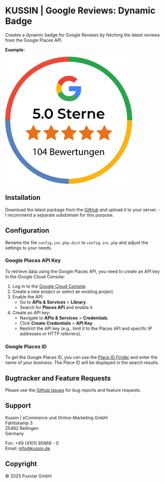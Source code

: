# KUSSIN | Google Reviews: Dynamic Badge

Creates a dynamic badge for Google Reviews by fetching the latest reviews from the Google Places API.

**Example:**

![KUSSIN | Google Reviews: Dynamic Badge - Preview](docs/badge/Badge_Preview.svg)

## Installation

Download the latest package from the [GitHub](https://github.com/kussin/GoogleReviewDynamicBadge.git) and upload it to 
your server. - I recommend a separate subdomain for this purpose.

## Configuration

Rename the file `config.inc.php.dist` to `config.inc.php` and adjust the settings to your needs.

### Google Places API Key

To retrieve data using the Google Places API, you need to create an API key in the Google Cloud Console:

1. Log in to the [Google Cloud Console](https://console.cloud.google.com/).
2. Create a new project or select an existing project.
3. Enable the API:
    - Go to **APIs & Services** > **Library**.
    - Search for **Places API** and enable it.
4. Create an API key:
    - Navigate to **APIs & Services** > **Credentials**.
    - Click **Create Credentials** > **API Key**.
    - Restrict the API key (e.g., limit it to the Places API and specific IP addresses or HTTP referrers).


### Google Places ID

To get the Google Places ID, you can use the [Place ID Finder](https://developers.google.com/maps/documentation/javascript/examples/places-placeid-finder)
and enter the name of your business. The Place ID will be displayed in the search results.

## Bugtracker and Feature Requests

Please use the [Github Issues](https://github.com/kussin/GoogleReviewDynamicBadge/issues) for bug reports and feature requests.

## Support

Kussin | eCommerce und Online-Marketing GmbH<br>
Fahltskamp 3<br>
25462 Rellingen<br>
Germany

Fon: +49 (4101) 85868 - 0<br>
Email: info@kussin.de

## Copyright

&copy; 2025 Fuxstar GmbH